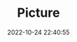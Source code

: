 ---
weight: 1
images:
- /images/edited/165.jpeg
title: Picture
date: 2022-10-24 22:40:55
tags: [luminarneo,work,ILCE7M3,70.0,person]
---